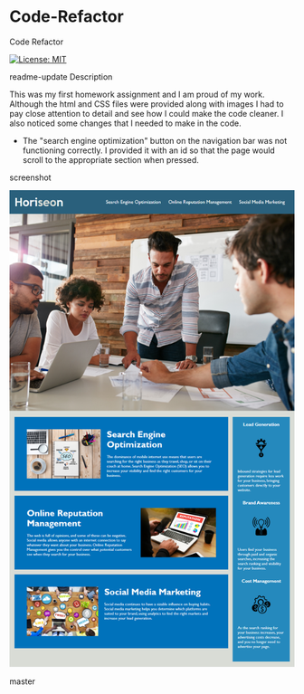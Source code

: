 # Code-Refactor
Code Refactor

<p>
    <a href="https://opensource.org/licenses/MIT" rel="nofollow"><img src="https://camo.githubusercontent.com/3ccf4c50a1576b0dd30b286717451fa56b783512/68747470733a2f2f696d672e736869656c64732e696f2f62616467652f4c6963656e73652d4d49542d79656c6c6f772e737667" alt="License: MIT" data-canonical-src="https://img.shields.io/badge/License-MIT-yellow.svg" style="max-width:100%;"></a>
</p>

readme-update
Description

This was my first homework assignment and I am proud of my work. Although the html and CSS files were provided along with images I had to pay close attention to detail and see how I could make the code cleaner. I also noticed some changes that I needed to make in the code. 

<ul>
    <li>
    The "search engine optimization" button on the navigation bar was not functioning correctly. I provided it with an id so that the page would scroll to the appropriate section when pressed.
    </li>  
</ul>

screenshot

![](Assets/01-html-css-git-homework-demo.png)

master
